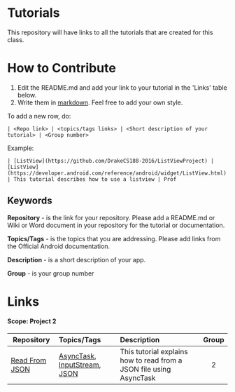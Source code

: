 # Tutorials
This repository will have links to all the tutorials that are created for this class.

# How to Contribute
1. Edit the README.md and add your link to your tutorial in the 'Links' table below.
2. Write them in [markdown](https://github.com/adam-p/markdown-here/wiki/Markdown-Cheatsheet). Feel free to add your own style.

  To add a new row, do:
  
  ```
  | <Repo link> | <topics/tags links> | <Short description of your tutorial> | <Group number>
  ```
  
  Example:
  
  ```
  | [ListView](https://github.com/DrakeCS188-2016/ListViewProject) | [ListView](https://developer.android.com/reference/android/widget/ListView.html) | This tutorial describes how to use a listview | Prof
  ```
  
## Keywords
**Repository** - is the link for your repository. Please add a README.md or Wiki or Word document in your repository for the tutorial or documentation.

**Topics/Tags** - is the topics that you are addressing. Please add links from the Official Android documentation.

**Description** - is a short description of your app.

**Group** - is your group number
  
  


# Links
#### Scope: Project 2
| Repository        | Topics/Tags  | Description  | Group |
| ----------------- |:--------------| :------------| :-----:|
| [Read From JSON](https://github.com/maheshgaya/ReadFromJson) | [AsyncTask](https://developer.android.com/reference/android/os/AsyncTask.html), [InputStream](https://developer.android.com/reference/java/io/InputStream.html), [JSON](https://developer.android.com/reference/org/json/package-summary.html) | This tutorial explains how to read from a JSON file using AsyncTask | 2


